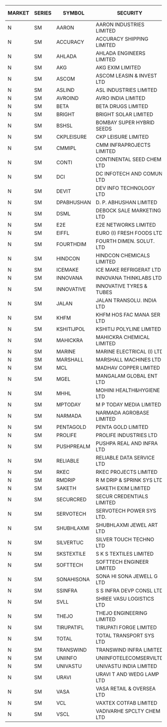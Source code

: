 


| MARKET | SERIES | SYMBOL | SECURITY | PREV CL PR | OPEN PRICE | HIGH PRICE | LOW PRICE | CLOSE PRICE | NET TRDVAL | NET TRDQTY | CORP IND | HI 52 WK | LO 52 WK |
| ----- | ----- | ----- | ----- | ----- | ----- | ----- | ----- | ----- | ----- | ----- | ----- | ----- | ----- |
| N | SM | AARON | AARON INDUSTRIES LIMITED | 49.10 | 48.85 | 48.85 | 48.85 | 48.85 | 161205.00 | 3300 |  | 53.50 | 39.00 |
| N | SM | ACCURACY | ACCURACY SHIPPING LIMITED | 20.85 | 21.80 | 21.80 | 21.80 | 21.80 | 69760.00 | 3200 |  | 87.00 | 20.80 |
| N | SM | AHLADA | AHLADA ENGINEERS LIMITED | 53.35 | 53.00 | 53.85 | 53.00 | 53.85 | 106850.00 | 2000 |  | 140.00 | 36.30 |
| N | SM | AKG | AKG EXIM LIMITED | 33.50 | 34.00 | 34.00 | 34.00 | 34.00 | 136000.00 | 4000 |  | 37.00 | 30.00 |
| N | SM | ASCOM | ASCOM LEASIN & INVEST LTD | 32.50 | 32.50 | 32.50 | 32.50 | 32.50 | 130000.00 | 4000 |  | 32.90 | 30.00 |
| N | SM | ASLIND | ASL INDUSTRIES LIMITED | 8.75 | 9.00 | 9.00 | 9.00 | 9.00 | 36000.00 | 4000 |  | 36.95 | 8.75 |
| N | SM | AVROIND | AVRO INDIA LIMITED | 54.80 | 54.60 | 54.65 | 54.60 | 54.65 | 437000.00 | 8000 |  | 58.80 | 25.70 |
| N | SM | BETA | BETA DRUGS LIMITED | 66.50 | 66.50 | 66.50 | 66.00 | 66.00 | 106000.00 | 1600 |  | 124.00 | 57.60 |
| N | SM | BRIGHT | BRIGHT SOLAR LIMITED | 14.75 | 14.05 | 14.05 | 14.05 | 14.05 | 42150.00 | 3000 |  | 38.50 | 6.45 |
| N | SM | BSHSL | BOMBAY SUPER HYBRID SEEDS | 109.00 | 109.00 | 109.50 | 109.00 | 109.50 | 262200.00 | 2400 |  | 136.00 | 106.50 |
| N | SM | CKPLEISURE | CKP LEISURE LIMITED | 5.80 | 6.05 | 6.05 | 5.80 | 5.80 | 604200.00 | 104000 |  | 7.55 | 4.70 |
| N | SM | CMMIPL | CMM INFRAPROJECTS LIMITED | 7.70 | 8.05 | 8.05 | 7.80 | 8.05 | 333600.00 | 42000 |  | 10.50 | 2.45 |
| N | SM | CONTI | CONTINENTAL SEED CHEM LTD | 85.50 | 88.35 | 89.75 | 88.35 | 89.70 | 35410800.00 | 396000 |  | 89.75 | 11.85 |
| N | SM | DCI | DC INFOTECH AND COMUN LTD | 45.45 | 45.25 | 45.25 | 45.25 | 45.25 | 1086000.00 | 24000 |  | 45.50 | 45.20 |
| N | SM | DEVIT | DEV INFO TECHNOLOGY LTD | 76.10 | 72.00 | 75.05 | 72.00 | 75.00 | 441450.00 | 6000 |  | 101.00 | 65.00 |
| N | SM | DPABHUSHAN | D. P. ABHUSHAN LIMITED | 61.00 | 60.75 | 60.75 | 60.00 | 60.00 | 726000.00 | 12000 |  | 61.00 | 37.50 |
| N | SM | DSML | DEBOCK SALE MARKETING LTD | 5.55 | 5.55 | 5.70 | 5.55 | 5.70 | 67500.00 | 12000 |  | 12.05 | 3.55 |
| N | SM | E2E | E2E NETWORKS LIMITED | 20.30 | 21.00 | 21.00 | 19.35 | 19.70 | 120100.00 | 6000 |  | 57.00 | 18.70 |
| N | SM | EIFFL | EURO (I) FRESH FOODS LTD | 113.70 | 114.00 | 114.50 | 114.00 | 114.40 | 548320.00 | 4800 |  | 131.00 | 81.00 |
| N | SM | FOURTHDIM | FOURTH DIMEN. SOLUT. LTD | 6.30 | 6.30 | 6.30 | 6.30 | 6.30 | 6300.00 | 1000 |  | 35.50 | 6.00 |
| N | SM | HINDCON | HINDCON CHEMICALS LIMITED | 11.80 | 11.25 | 11.30 | 11.25 | 11.30 | 90200.00 | 8000 |  | 25.50 | 11.25 |
| N | SM | ICEMAKE | ICE MAKE REFRIGERAT LTD | 52.00 | 54.95 | 54.95 | 54.95 | 54.95 | 219800.00 | 4000 |  | 89.75 | 52.00 |
| N | SM | INNOVANA | INNOVANA THINKLABS LTD. | 103.05 | 103.50 | 103.50 | 103.50 | 103.50 | 517500.00 | 5000 |  | 416.00 | 102.00 |
| N | SM | INNOVATIVE | INNOVATIVE TYRES & TUBES | 10.75 | 10.55 | 10.55 | 10.55 | 10.55 | 31650.00 | 3000 |  | 26.00 | 10.55 |
| N | SM | JALAN | JALAN TRANSOLU. INDIA LTD | 4.90 | 5.10 | 5.10 | 5.10 | 5.10 | 15300.00 | 3000 |  | 18.10 | 2.85 |
| N | SM | KHFM | KHFM HOS FAC MANA SER LTD | 34.70 | 29.50 | 32.40 | 29.50 | 32.40 | 185700.00 | 6000 |  | 37.00 | 24.15 |
| N | SM | KSHITIJPOL | KSHITIJ POLYLINE LIMITED | 28.00 | 27.00 | 27.00 | 27.00 | 27.00 | 108000.00 | 4000 |  | 37.50 | 23.00 |
| N | SM | MAHICKRA | MAHICKRA CHEMICAL LIMITED | 89.10 | 90.25 | 90.50 | 90.25 | 90.50 | 542250.00 | 6000 |  | 93.50 | 40.80 |
| N | SM | MARINE | MARINE ELECTRICAL (I) LTD | 100.25 | 99.50 | 100.00 | 97.00 | 99.95 | 992700.00 | 10000 |  | 123.00 | 88.00 |
| N | SM | MARSHALL | MARSHALL MACHINES LTD | 16.00 | 15.00 | 15.00 | 15.00 | 15.00 | 45000.00 | 3000 |  | 35.75 | 13.10 |
| N | SM | MCL | MADHAV COPPER LIMITED | 106.70 | 103.30 | 107.10 | 100.05 | 102.45 | 4825620.00 | 46800 |  | 358.00 | 100.05 |
| N | SM | MGEL | MANGALAM GLOBAL ENT LTD | 53.00 | 53.05 | 53.05 | 53.05 | 53.05 | 212200.00 | 4000 |  | 54.00 | 51.05 |
| N | SM | MHHL | MOHINI HEALTH&HYGIENE LTD | 21.25 | 20.20 | 20.20 | 20.20 | 20.20 | 60600.00 | 3000 |  | 35.90 | 13.85 |
| N | SM | MPTODAY | M P TODAY MEDIA LIMITED | 20.10 | 19.10 | 19.10 | 19.10 | 19.10 | 611200.00 | 32000 |  | 42.90 | 18.25 |
| N | SM | NARMADA | NARMADA AGROBASE LIMITED | 27.35 | 28.70 | 28.70 | 28.70 | 28.70 | 1262800.00 | 44000 |  | 28.70 | 17.00 |
| N | SM | PENTAGOLD | PENTA GOLD LIMITED | 23.70 | 24.80 | 24.80 | 24.80 | 24.80 | 74400.00 | 3000 |  | 47.00 | 23.70 |
| N | SM | PROLIFE | PROLIFE INDUSTRIES LTD | 28.70 | 27.50 | 30.10 | 27.50 | 30.10 | 255300.00 | 9000 |  | 31.85 | 22.90 |
| N | SM | PUSHPREALM | PUSHPA REAL AND INFRA LTD | 6.75 | 7.05 | 7.05 | 7.05 | 7.05 | 84600.00 | 12000 |  | 24.50 | 3.70 |
| N | SM | RELIABLE | RELIABLE DATA SERVICE LTD | 35.00 | 33.25 | 33.25 | 33.25 | 33.25 | 79800.00 | 2400 |  | 59.80 | 23.80 |
| N | SM | RKEC | RKEC PROJECTS LIMITED | 57.00 | 58.00 | 58.00 | 58.00 | 58.00 | 232000.00 | 4000 |  | 68.00 | 35.00 |
| N | SM | RMDRIP | R M DRIP & SPRINK SYS LTD | 30.30 | 31.60 | 31.60 | 31.60 | 31.60 | 63200.00 | 2000 |  | 56.50 | 13.00 |
| N | SM | SAKETH | SAKETH EXIM LIMITED | 126.50 | 128.00 | 128.00 | 128.00 | 128.00 | 256000.00 | 2000 |  | 136.00 | 79.00 |
| N | SM | SECURCRED | SECUR CREDENTIALS LIMITED | 30.65 | 32.15 | 32.15 | 32.15 | 32.15 | 19290.00 | 600 |  | 110.00 | 21.90 |
| N | SM | SERVOTECH | SERVOTECH POWER SYS LTD. | 9.00 | 9.50 | 9.50 | 9.50 | 9.50 | 38000.00 | 4000 |  | 24.50 | 6.50 |
| N | SM | SHUBHLAXMI | SHUBHLAXMI JEWEL ART LTD | 42.60 | 41.00 | 41.00 | 41.00 | 41.00 | 82000.00 | 2000 |  | 209.50 | 35.00 |
| N | SM | SILVERTUC | SILVER TOUCH TECHNO LTD | 115.00 | 123.95 | 123.95 | 123.95 | 123.95 | 123950.00 | 1000 |  | 140.00 | 111.00 |
| N | SM | SKSTEXTILE | S K S TEXTILES LIMITED | 41.85 | 39.80 | 39.80 | 39.80 | 39.80 | 79600.00 | 2000 |  | 42.95 | 22.25 |
| N | SM | SOFTTECH | SOFTTECH ENGINEER LIMITED | 58.50 | 61.95 | 62.00 | 61.95 | 62.00 | 198320.00 | 3200 |  | 76.25 | 32.10 |
| N | SM | SONAHISONA | SONA HI SONA JEWELL G LTD | 16.20 | 15.50 | 15.50 | 15.50 | 15.50 | 155000.00 | 10000 |  | 16.25 | 9.70 |
| N | SM | SSINFRA | S S INFRA DEVP CONSL LTD | 13.00 | 13.40 | 13.40 | 13.40 | 13.40 | 40200.00 | 3000 |  | 19.35 | 8.80 |
| N | SM | SVLL | SHREE VASU LOGISTICS LTD | 101.90 | 101.70 | 101.70 | 101.70 | 101.70 | 101700.00 | 1000 |  | 130.00 | 75.00 |
| N | SM | THEJO | THEJO ENGINEERING LIMITED | 500.00 | 500.00 | 510.00 | 500.00 | 510.00 | 710020.00 | 1400 |  | 600.00 | 470.25 |
| N | SM | TIRUPATIFL | TIRUPATI FORGE LIMITED | 30.20 | 30.55 | 30.55 | 30.55 | 30.55 | 97760.00 | 3200 |  | 51.00 | 25.55 |
| N | SM | TOTAL | TOTAL TRANSPORT SYS LTD | 45.75 | 43.50 | 44.50 | 43.50 | 43.50 | 526500.00 | 12000 |  | 48.95 | 25.00 |
| N | SM | TRANSWIND | TRANSWIND INFRA LIMITED | 3.80 | 3.95 | 3.95 | 3.95 | 3.95 | 15800.00 | 4000 |  | 10.50 | 3.20 |
| N | SM | UNIINFO | UNIINFOTELECOMSERVILTD | 29.25 | 29.00 | 31.20 | 27.25 | 30.00 | 1226100.00 | 42000 |  | 44.80 | 16.40 |
| N | SM | UNIVASTU | UNIVASTU INDIA LIMITED | 43.80 | 44.90 | 44.90 | 44.90 | 44.90 | 134700.00 | 3000 |  | 85.00 | 43.50 |
| N | SM | URAVI | URAVI T AND WEDG LAMP LTD | 102.50 | 102.75 | 102.75 | 102.75 | 102.75 | 123300.00 | 1200 |  | 120.50 | 91.00 |
| N | SM | VASA | VASA RETAIL & OVERSEA LTD | 8.60 | 8.25 | 8.25 | 8.20 | 8.20 | 98600.00 | 12000 |  | 26.10 | 7.80 |
| N | SM | VCL | VAXTEX COTFAB LIMITED | 22.50 | 21.25 | 22.80 | 21.25 | 22.65 | 399300.00 | 18000 |  | 25.50 | 20.00 |
| N | SM | VSCL | VADIVARHE SPCLTY CHEM LTD | 17.00 | 16.20 | 16.20 | 16.20 | 16.20 | 48600.00 | 3000 |  | 48.80 | 13.35 |



